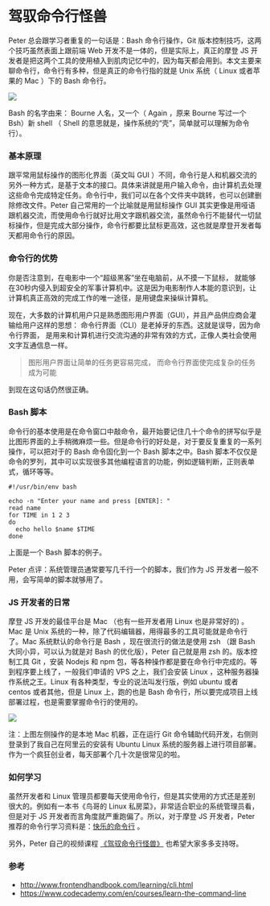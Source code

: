 # 驾驭命令行怪兽

Peter 总会跟学习者重复的一句话是：Bash 命令行操作，Git 版本控制技巧，这两个技巧虽然表面上跟前端 Web 开发不是一体的，但是实际上，真正的摩登 JS 开发者是把这两个工具的使用植入到肌肉记忆中的，因为每天都会用到。本文主要来聊命令行，命令行有多种，但是真正的命令行指的就是 Unix 系统（ Linux 或者苹果的 Mac ）下的 Bash 命令行。

![](http://o86bpj665.bkt.clouddn.com/happypeter-js-kingdom/pic12-1-bash.png)

Bash 的名字由来： Bourne 人名，又一个（ Again ，原来 Bourne 写过一个 Bsh）新 shell （ Shell 的意思就是，操作系统的“壳”，简单就可以理解为命令行）。

### 基本原理

跟平常用鼠标操作的图形化界面（英文叫 GUI ）不同，命令行是人和机器交流的另外一种方式，是基于文本的接口。具体来讲就是用户输入命令，由计算机去处理这些命令完成特定任务。命令行中，我们可以在各个文件夹中跳转，也可以创建删除修改文件。Peter 自己常用的一个比喻就是用鼠标操作 GUI 其实更像是用哑语跟机器交流，而使用命令行就好比用文字跟机器交流，虽然命令行不能替代一切鼠标操作，但是完成大部分操作，命令行都要比鼠标更高效，这也就是摩登开发者每天都用命令行的原因。

### 命令行的优势

你是否注意到，在电影中一个“超级黑客”坐在电脑前，从不摸一下鼠标， 就能够在30秒内侵入到超安全的军事计算机中。这是因为电影制作人本能的意识到，让计算机真正高效的完成工作的唯一途径，是用键盘来操纵计算机。

现在，大多数的计算机用户只是熟悉图形用户界面（GUI），并且产品供应商会灌输给用户这样的思想： 命令行界面（CLI）是老掉牙的东西。这就是误导，因为命令行界面， 是用来和计算机进行交流沟通的非常有效的方式，正像人类社会使用文字互通信息一样。

>图形用户界面让简单的任务更容易完成， 而命令行界面使完成复杂的任务成为可能

到现在这句话仍然很正确。

### Bash 脚本

命令行的基本使用是在命令窗口中敲命令，最开始要记住几十个命令的拼写似乎是比图形界面的上手稍微麻烦一些。但是命令行的好处是，对于要反复重复的一系列操作，可以把对于的 Bash 命令固化到一个 Bash 脚本之中。Bash 脚本不仅仅是命令的罗列，其中可以实现很多其他编程语言的功能，例如逻辑判断，正则表单式，循环等等。

```
#!/usr/bin/env bash

echo -n "Enter your name and press [ENTER]: "
read name
for TIME in 1 2 3
do
  echo hello $name $TIME
done
```

上面是一个 Bash 脚本的例子。

Peter 点评：系统管理员通常要写几千行一个的脚本，我们作为 JS 开发者一般不用，会写简单的脚本就够用了。

### JS 开发者的日常

摩登 JS 开发的最佳平台是 Mac （也有一些开发者用 Linux 也是非常好的) 。Mac 是 Unix 系统的一种，除了代码编辑器，用得最多的工具可能就是命令行了。Mac 系统默认的命令行是 Bash ，现在很流行的做法是使用 zsh （跟 Bash 大同小异，可以认为就是对 Bash 的优化版），Peter 自己就是用 zsh 的。版本控制工具 Git ，安装 Nodejs 和 npm 包，等各种操作都是要在命令行中完成的。等到程序要上线了，一般我们申请的 VPS 之上，我们会安装 Linux ，这种服务器操作系统之王。Linux 有各种类型，专业的说法叫发行版，例如 ubuntu 或者 centos 或者其他，但是 Linux 上，跑的也是 Bash 命令行，所以要完成项目上线部署过程，也是需要掌握命令行的使用的。

![](http://o86bpj665.bkt.clouddn.com/happypeter-js-kingdom/pic12-2-work.png)

注：上图左侧操作的是本地 Mac 机器，正在运行 Git 命令辅助代码开发，右侧则登录到了我自己在阿里云的安装有 Ubuntu Linux 系统的服务器上进行项目部署。作为一个疯狂创业者，每天部署个几十次是很常见的啦。

### 如何学习

虽然开发者和 Linux 管理员都要每天使用命令行，但是其实使用的方式还是差别很大的。例如有一本书《鸟哥的 Linux 私房菜》，非常适合职业的系统管理员看，但是对于 JS 开发者而言角度就严重跑偏了。所以，对于摩登 JS 开发者，Peter 推荐的命令行学习资料是：[快乐的命令行](http://billie66.github.io/TLCL/) 。

另外，Peter 自己的视频课程 [《驾驭命令行怪兽》](http://haoqicat.com/ride-cli-monster) 也希望大家多多支持呀。

### 参考

- <http://www.frontendhandbook.com/learning/cli.html>
- <https://www.codecademy.com/en/courses/learn-the-command-line>